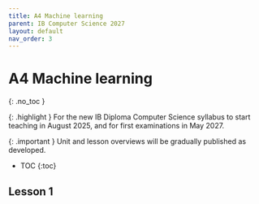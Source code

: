 ```yaml
---
title: A4 Machine learning
parent: IB Computer Science 2027
layout: default
nav_order: 3
---
```


# A4 Machine learning
{: .no_toc }

{: .highlight }
For the new IB Diploma Computer Science syllabus to start teaching in August 2025, and for first examinations in May 2027.

{: .important }
Unit and lesson overviews will be gradually published as developed. 

- TOC
{:toc} 

## Lesson 1


